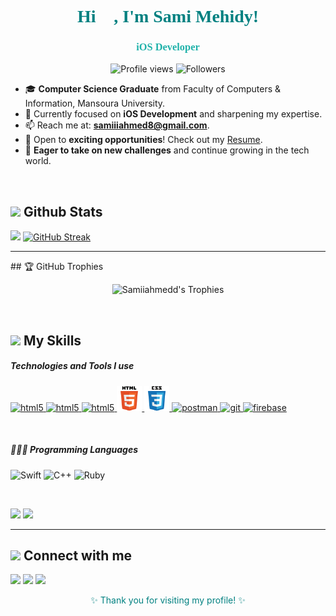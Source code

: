 <h1 align="center" style="font-family: 'Georgia', serif; color: #008080;">Hi 👋, I'm Sami Mehidy!</h1>
<h3 align="center" style="font-family: 'Georgia', serif; color: #20B2AA;">iOS Developer</h3>

<p align="center">
    <img src="https://komarev.com/ghpvc/?username=Samiiahmedd&label=Profile%20views&color=008080&style=flat" alt="Profile views" />
    <img src="https://img.shields.io/github/followers/Samiiahmedd?label=Followers&color=20B2AA" alt="Followers" />
</p>

- 🎓 **Computer Science Graduate** from Faculty of Computers & Information, Mansoura University.
- 🌱 Currently focused on **iOS Development** and sharpening my expertise.
- 📫 Reach me at: **samiiiahmed8@gmail.com**.
- 💼 Open to **exciting opportunities**! Check out my [Resume](https://drive.google.com/file/d/1qcawPNJA6vwKL9SrCAPspbrmSAUkYojp/view?usp=sharing).
- 🤔 **Eager to take on new challenges** and continue growing in the tech world.

<br>

<h2><img src = "https://i.pinimg.com/originals/65/c4/f4/65c4f452571be1261e9c623f7da488ac.gif" width ="35"> Github Stats </h2>

![](http://github-profile-summary-cards.vercel.app/api/cards/profile-details?username=Samiiahmedd&theme=omni)
[![GitHub Streak](https://github-readme-streak-stats.herokuapp.com?user=Samiiahmedd&theme=omni)](https://git.io/streak-stats)

  <hr>
  ## 🏆 GitHub Trophies
<p align="center">
    <img src="https://github-profile-trophy.vercel.app/?username=Samiiahmedd&theme=omni&row=1&column=3" alt="Samiiahmedd's Trophies" />
</p>

<br>

<h2><img src = "https://media2.giphy.com/media/QssGEmpkyEOhBCb7e1/giphy.gif?cid=ecf05e47a0n3gi1bfqntqmob8g9aid1oyj2wr3ds3mg700bl&rid=giphy.gif" width ="30"> My Skills</f2> 

 ##### Technologies and Tools I use

<p align="left">
<a href="https://developer.apple.com/xcode/"target="_blank"> <img  src="https://cdn.jsdelivr.net/gh/devicons/devicon/icons/xcode/xcode-original.svg" alt="html5" width="40" height="40"/> </a>
 <a href="https://bitrise.io/"target="_blank"> <img  src="https://github.com/AhmedMenaim/AhmedMenaim/assets/26345314/9d5d8e71-e484-4a72-a298-ccb5d38f6355" alt="html5" width="40" height="40"/> </a>
 <a href="https://fastlane.tools/"target="_blank"> <img  src="https://github.com/AhmedMenaim/AhmedMenaim/assets/26345314/724d451f-717d-4936-8edf-3f7616ca0e11" alt="html5" width="40" height="40"/> </a>
 <a href="https://www.w3.org/html/" target="_blank"> <img src="https://raw.githubusercontent.com/devicons/devicon/master/icons/html5/html5-original-wordmark.svg" alt="html5" width="40" height="40"/> </a>
 <a href="https://www.w3schools.com/css/" target="_blank"> <img src="https://raw.githubusercontent.com/devicons/devicon/master/icons/css3/css3-original-wordmark.svg" alt="css3" width="40" height="40"/> </a>
<a href="https://www.postman.com/" target="_blank"> <img src="https://www.vectorlogo.zone/logos/getpostman/getpostman-icon.svg" alt="postman" width="40" height="40"/> </a>
<a href="https://git-scm.com/" target="_blank"> <img src="https://www.vectorlogo.zone/logos/git-scm/git-scm-icon.svg" alt="git" width="40" height="40"/> </a>
 <a href="https://firebase.google.com/" target="_blank"> <img src="https://www.vectorlogo.zone/logos/firebase/firebase-icon.svg" alt="firebase" width="40" height="40"/> </a>
 
  </p>

<br/>

 
  ##### 👨🏻‍💻 Programming Languages
  <p align="left">
   <img src="https://cdn.jsdelivr.net/gh/devicons/devicon/icons/swift/swift-original.svg" alt="Swift" width="40" height="40"/>
   <img src="https://cdn.jsdelivr.net/gh/devicons/devicon/icons/cplusplus/cplusplus-original.svg" alt="C++" width="40" height="40"/>
 <img src="https://github.com/AhmedMenaim/AhmedMenaim/assets/26345314/24b70e5e-c6f0-4126-bbc2-8d988222492e" alt="Ruby" width="40" height="40"/>
  </p>
  <br>
  
![](http://github-profile-summary-cards.vercel.app/api/cards/repos-per-language?username=Samiiahmedd&theme=omni)
![](http://github-profile-summary-cards.vercel.app/api/cards/most-commit-language?username=Samiiahmedd&theme=omni)

  <hr>
  
<h2> <img src='https://raw.githubusercontent.com/ShahriarShafin/ShahriarShafin/main/Assets/handshake.gif' width="80"> Connect with me </h2>
<p>
  <a href="[https://www.linkedin.com/in/samiiahmedd/]"><img src="https://img.shields.io/badge/linkedin-0077B5.svg?style=for-the-badge&logo=linkedin&logoColor=ffffff"/></a>
   <a href="https://www.linkedin.com/in/samimehidy/"><img src="https://img.shields.io/badge/facebook-1b74e4.svg?style=for-the-badge&logo=facebook&logoColor=ffffff"/></a>
   <a href="mailto:samiiiahmed8@gmail.com?subject=[GitHub]%20🔥%20profile%20contact&body=Hello"><img src="https://img.shields.io/badge/e‑mail-D14836.svg?style=for-the-badge&logo=GMail&logoColor=ffffff"/></a>

</p>

  




<p align="center" style="color: #008080;">✨ Thank you for visiting my profile! ✨</p>
